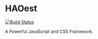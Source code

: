 # HAOest

[![Build Status](https://travis-ci.org/HADB/HAOest.svg?branch=master)](https://travis-ci.org/HADB/HAOest)

A Powerful JavaScript and CSS Framework.
